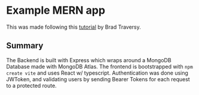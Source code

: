 # Example MERN app

This was made following this [tutorial](https://www.youtube.com/watch?v=-0exw-9YJBo&t=4s&ab_channel=TraversyMedia) by Brad Traversy.

## Summary
The Backend is built with Express which wraps around a MongoDB Database made with MongoDB Atlas. The frontend is bootstrapped with `npm create vite` and uses React w/ typescript. Authentication was done using JWToken, and validating users by sending Bearer Tokens for each request to a protected route.